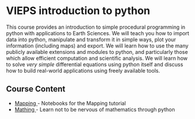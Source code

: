 # VIEPS introduction to python

This course provides an introduction to simple procedural programming in python with applications to Earth Sciences. We will teach you how to import data into python, manipulate and transform it in simple ways, plot your information (including maps) and export. We will learn how to use the many publicly available extensions and modules to python, and particularly those which allow efficient computation and scientific analysis. We will learn how to solve _very simple_ differential equations using python itself and discuss how to build real-world applications using freely available tools.


## Course Content

* <a href="/notebooks/Notebooks/Mapping"> Mapping </a> - Notebooks for the Mapping tutorial
* <a href="/notebooks/Notebooks/SolveMathProblems"> Mathing </a> - Learn not to be nervous of mathematics through python

